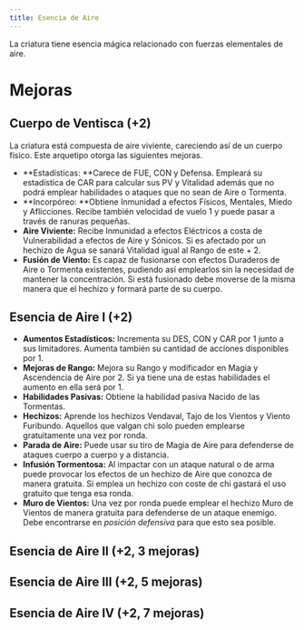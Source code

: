 ```yaml
---
title: Esencia de Aire
---
```


La criatura tiene esencia mágica relacionado con fuerzas elementales de aire.

# Mejoras

## Cuerpo de Ventisca (+2)

La criatura está compuesta de aire viviente, careciendo así de un cuerpo físico. Este arquetipo otorga las siguientes mejoras.

- **Estadísticas: **Carece de FUE, CON y Defensa. Empleará su estadística de CAR para calcular sus PV y Vitalidad además que no podrá emplear habilidades o ataques que no sean de Aire o Tormenta.
- **Incorpóreo: **Obtiene Inmunidad a efectos Físicos, Mentales, Miedo y Aflicciones. Recibe también velocidad de vuelo 1 y puede pasar a través de ranuras pequeñas. 
- **Aire Viviente:** Recibe Inmunidad a efectos Eléctricos a costa de Vulnerabilidad a efectos de Aire y Sónicos. Si es afectado por un hechizo de Agua se sanará Vitalidad igual al Rango de este + 2.
- **Fusión de Viento:** Es capaz de fusionarse con efectos Duraderos de Aire o Tormenta existentes, pudiendo así emplearlos sin la necesidad de mantener la concentración. Si está fusionado debe moverse de la misma manera que el hechizo y formará parte de su cuerpo.

## Esencia de Aire I (+2)

- **Aumentos Estadísticos:** Incrementa su DES, CON y CAR por 1 junto a sus limitadores. Aumenta también su cantidad de acciones disponibles por 1.
- **Mejoras de Rango:** Mejora su Rango y modificador en Magia y Ascendencia de Aire por 2. Si ya tiene una de estas habilidades el aumento en ella será por 1. 
- **Habilidades Pasivas:** Obtiene la habilidad pasiva Nacido de las Tormentas.
- **Hechizos:** Aprende los hechizos Vendaval, Tajo de los Vientos y Viento Furibundo. Aquellos que valgan chi solo pueden emplearse gratuitamente una vez por ronda.
- **Parada de Aire:** Puede usar su tiro de Magia de Aire para defenderse de ataques cuerpo a cuerpo y a distancia.
- **Infusión Tormentosa:** Al impactar con un ataque natural o de arma puede provocar los efectos de un hechizo de Aire que conozca de manera gratuita. Si emplea un hechizo con coste de chi gastará el uso gratuito que tenga esa ronda.
- **Muro de Vientos:** Una vez por ronda puede emplear el hechizo Muro de Vientos de manera gratuita para defenderse de un ataque enemigo. Debe encontrarse en *posición defensiva* para que esto sea posible.

## Esencia de Aire II (+2, 3 mejoras)

## Esencia de Aire III (+2, 5 mejoras)

## Esencia de Aire IV (+2, 7 mejoras)